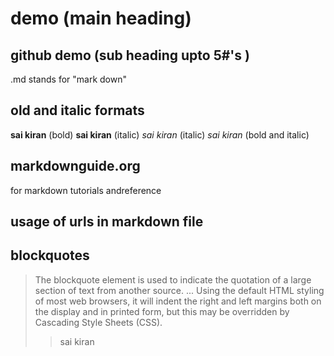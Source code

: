 # demo   (main heading)
## github demo     (sub heading upto 5#'s )
.md stands for "mark down"

## old and italic formats
**sai kiran** (bold)
__sai kiran__ (italic)
_sai kiran_ (italic)
_*sai kiran*_ (bold and italic)

## markdownguide.org  
for markdown tutorials andreference

## usage of urls in markdown file


## blockquotes
> The blockquote element is used to indicate the quotation of a large section of text from another source. ... Using the default HTML styling of most web browsers, it will indent the right and left margins both on the display and in printed form, but this may be overridden by Cascading Style Sheets (CSS).
>> sai kiran
